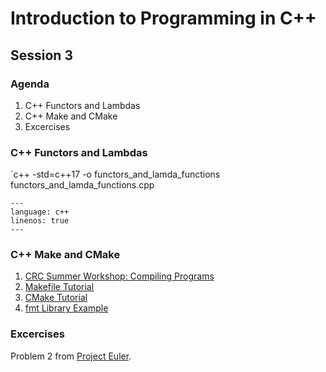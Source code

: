 # Introduction to Programming in C++

## Session 3

### Agenda

1. C++ Functors and Lambdas
2. C++ Make and CMake
3. Excercises

### C++ Functors and Lambdas 

`c++ -std=c++17 -o functors_and_lamda_functions functors_and_lamda_functions.cpp

```{literalinclude} ../../../examples/cpp/functors_and_lamda_functions.cpp
---
language: c++
linenos: true
---
```

### C++ Make and CMake

1. [CRC Summer Workshop: Compiling Programs](https://s2.smu.edu/hpc/workshops/2018/summer/hpc/session_7.html)
2. [Makefile Tutorial](https://makefiletutorial.com)
3. [CMake Tutorial](https://cmake.org/cmake/help/latest/guide/tutorial/index.html)
4. [fmt Library Example](https://github.com/SouthernMethodistUniversity/fmt_example)

### Excercises

Problem 2 from [Project Euler](https://projecteuler.net).

